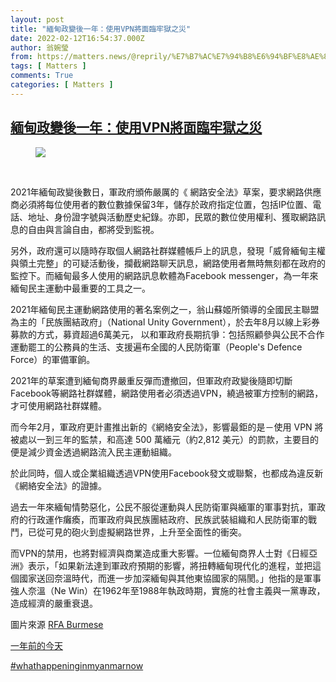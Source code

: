 ```yaml
---
layout: post
title: "緬甸政變後一年：使用VPN將面臨牢獄之災"
date: 2022-02-12T16:54:37.000Z
author: 翁婉瑩
from: https://matters.news/@reprily/%E7%B7%AC%E7%94%B8%E6%94%BF%E8%AE%8A%E5%BE%8C%E4%B8%80%E5%B9%B4-%E4%BD%BF%E7%94%A8vpn%E5%B0%87%E9%9D%A2%E8%87%A8%E7%89%A2%E7%8D%84%E4%B9%8B%E7%81%BD-bafyreih4frfmvjaru7fhluu4icwpjgcyotjniaqsdkok3rd5r6eg4hh7na
tags: [ Matters ]
comments: True
categories: [ Matters ]
---
```

<!--1644684877000-->
[緬甸政變後一年：使用VPN將面臨牢獄之災](https://matters.news/@reprily/%E7%B7%AC%E7%94%B8%E6%94%BF%E8%AE%8A%E5%BE%8C%E4%B8%80%E5%B9%B4-%E4%BD%BF%E7%94%A8vpn%E5%B0%87%E9%9D%A2%E8%87%A8%E7%89%A2%E7%8D%84%E4%B9%8B%E7%81%BD-bafyreih4frfmvjaru7fhluu4icwpjgcyotjniaqsdkok3rd5r6eg4hh7na)
------

<div>
<figure class="image"><img src="https://assets.matters.news/embed/31b12a53-83a4-4bee-a3ce-7f42d34b6b2c.jpeg" data-asset-id="31b12a53-83a4-4bee-a3ce-7f42d34b6b2c" referrerpolicy="no-referrer"><figcaption><span></span></figcaption></figure><p><br></p><p>2021年緬甸政變後數日，軍政府頒佈嚴厲的《 網路安全法》草案，要求網路供應商必須將每位使用者的數位數據保留3年，儲存於政府指定位置，包括IP位置、電話、地址、身份證字號與活動歷史紀錄。亦即，民眾的數位使用權利、獲取網路訊息的自由與言論自由，都將受到監視。</p><p>另外，政府還可以隨時存取個人網路社群媒體帳戶上的訊息，發現「威脅緬甸主權與領土完整」的可疑活動後，攔截網路聊天訊息，網路使用者無時無刻都在政府的監控下。而緬甸最多人使用的網路訊息軟體為Facebook messenger，為一年來緬甸民主運動中最重要的工具之一。</p><p>2021年緬甸民主運動網路使用的著名案例之一，翁山蘇姬所領導的全國民主聯盟為主的「民族團結政府」（National Unity Government），於去年8月以線上彩券募款的方式，募資超過6萬美元， 以和軍政府長期抗爭：包括照顧參與公民不合作運動罷工的公務員的生活、支援遍布全國的人民防衛軍（People's Defence Force）的軍備軍餉。</p><p>2021年的草案遭到緬甸商界嚴重反彈而遭撤回，但軍政府政變後隨即切斷Facebook等網路社群媒體，網路使用者必須透過VPN，繞過被軍方控制的網路，才可使用網路社群媒體。</p><p>而今年2月，軍政府更計畫推出新的《網絡安全法》，影響最鉅的是－使用 VPN 將被處以一到三年的監禁，和高達 500 萬緬元（約2,812 美元）的罰款，主要目的便是減少資金透過網路流入民主運動組織。</p><p>於此同時，個人或企業組織透過VPN使用Facebook發文或聯繫，也都成為違反新《網絡安全法》的證據。</p><p>過去一年來緬甸情勢惡化，公民不服從運動與人民防衛軍與緬軍的軍事對抗，軍政府的行政運作癱瘓，而軍政府與民族團結政府、民族武裝組織和人民防衛軍的戰鬥，已從可見的砲火到虛擬網路世界，上升至全面性的衝突。</p><p>而VPN的禁用，也將對經濟與商業造成重大影響。一位緬甸商界人士對《日經亞洲》表示，「如果新法達到軍政府預期的影響，將扭轉緬甸現代化的進程，並把這個國家送回奈溫時代，而進一步加深緬甸與其他東協國家的隔閡。」他指的是軍事強人奈溫（Ne Win）在1962年至1988年執政時期，實施的社會主義與一黨專政，造成經濟的嚴重衰退。</p><p>圖片來源 <a href="https://www.facebook.com/rfaburmese/?__cft__[0]=AZVuCXKzccxCDgwOKe7giRenhIgxub1tZKyP7pmWYmOElJR-ZpvtQKmo0Bxh5EMNYH6VncAXxQcy5-LCixf9iIZREPAiTjBP4YnLou2NtMR6yeny3nZfEgtBvZWJVJVm9OgEDqNo1vJ7GF4mMKNC7Dv0&__tn__=kK-R" rel="noopener noreferrer" target="_blank">RFA Burmese</a></p><p><a href="https://www.facebook.com/wanying.weng/posts/10219679966929976" rel="noopener noreferrer" target="_blank">一年前的今天 </a></p><p><a href="https://www.facebook.com/hashtag/whathappeninginmyanmarnow?__eep__=6&__cft__[0]=AZVuCXKzccxCDgwOKe7giRenhIgxub1tZKyP7pmWYmOElJR-ZpvtQKmo0Bxh5EMNYH6VncAXxQcy5-LCixf9iIZREPAiTjBP4YnLou2NtMR6yeny3nZfEgtBvZWJVJVm9OgEDqNo1vJ7GF4mMKNC7Dv0&__tn__=*NK-R" rel="noopener noreferrer" target="_blank">#whathappeninginmyanmarnow</a></p>
</div>
